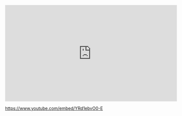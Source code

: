 <div>
<iframe 
        width="560" 
        height="315" 
        src="https://www.youtube.com/embed/YRd1ebvO0-E" 
        title="YouTube video player" 
        frameborder="0" 
        allow="accelerometer; autoplay; clipboard-write; encrypted-media; gyroscope; picture-in-picture" 
        allowfullscreen>
</iframe>
</div>


https://www.youtube.com/embed/YRd1ebvO0-E
